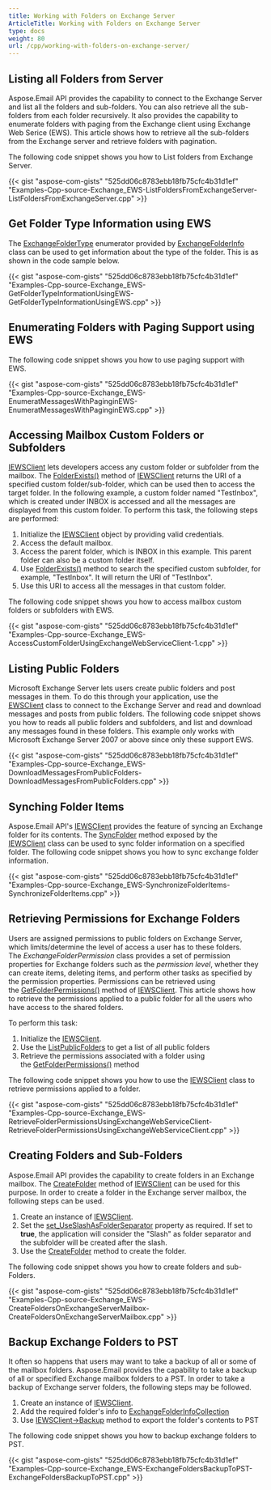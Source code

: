 ```yaml
---
title: Working with Folders on Exchange Server
ArticleTitle: Working with Folders on Exchange Server
type: docs
weight: 80
url: /cpp/working-with-folders-on-exchange-server/
---
```


## **Listing all Folders from Server**
Aspose.Email API provides the capability to connect to the Exchange Server and list all the folders and sub-folders. You can also retrieve all the sub-folders from each folder recursively. It also provides the capability to enumerate folders with paging from the Exchange client using Exchange Web Serice (EWS). This article shows how to retrieve all the sub-folders from the Exchange server and retrieve folders with pagination.

The following code snippet shows you how to List folders from Exchange Server.



{{< gist "aspose-com-gists" "525dd06c8783ebb18fb75cfc4b31d1ef" "Examples-Cpp-source-Exchange_EWS-ListFoldersFromExchangeServer-ListFoldersFromExchangeServer.cpp" >}}
## **Get Folder Type Information using EWS**
The [ExchangeFolderType](https://apireference.aspose.com/email/cpp/namespace/aspose.email.clients.exchange#a613cbc66cee5ccade16eca706187441f) enumerator provided by [ExchangeFolderInfo](https://apireference.aspose.com/email/cpp/class/aspose.email.clients.exchange.exchange_folder_info) class can be used to get information about the type of the folder. This is as shown in the code sample below.

{{< gist "aspose-com-gists" "525dd06c8783ebb18fb75cfc4b31d1ef" "Examples-Cpp-source-Exchange_EWS-GetFolderTypeInformationUsingEWS-GetFolderTypeInformationUsingEWS.cpp" >}}
## **Enumerating Folders with Paging Support using EWS**
The following code snippet shows you how to use paging support with EWS.



{{< gist "aspose-com-gists" "525dd06c8783ebb18fb75cfc4b31d1ef" "Examples-Cpp-source-Exchange_EWS-EnumeratMessagesWithPaginginEWS-EnumeratMessagesWithPaginginEWS.cpp" >}}
## **Accessing Mailbox Custom Folders or Subfolders**
[IEWSClient](https://apireference.aspose.com/email/cpp/class/aspose.email.clients.exchange.web_service.i_e_w_s_client) lets developers access any custom folder or subfolder from the mailbox. The [FolderExists()](https://apireference.aspose.com/email/cpp/class/aspose.email.clients.exchange.web_service.i_e_w_s_client#a5d15162d540bd7a8f47fbafcab88f380) method of [IEWSClient](https://apireference.aspose.com/email/cpp/class/aspose.email.clients.exchange.web_service.i_e_w_s_client) returns the URI of a specified custom folder/sub-folder, which can be used then to access the target folder. In the following example, a custom folder named "TestInbox", which is created under INBOX is accessed and all the messages are displayed from this custom folder. To perform this task, the following steps are performed:

1. Initialize the [IEWSClient](https://apireference.aspose.com/email/cpp/class/aspose.email.clients.exchange.web_service.i_e_w_s_client) object by providing valid credentials.
1. Access the default mailbox.
1. Access the parent folder, which is INBOX in this example. This parent folder can also be a custom folder itself.
1. Use [FolderExists()](https://apireference.aspose.com/email/cpp/class/aspose.email.clients.exchange.web_service.i_e_w_s_client#a5d15162d540bd7a8f47fbafcab88f380) method to search the specified custom subfolder, for example, "TestInbox". It will return the URI of "TestInbox".
1. Use this URI to access all the messages in that custom folder.

The following code snippet shows you how to access mailbox custom folders or subfolders with EWS.



{{< gist "aspose-com-gists" "525dd06c8783ebb18fb75cfc4b31d1ef" "Examples-Cpp-source-Exchange_EWS-AccessCustomFolderUsingExchangeWebServiceClient-1.cpp" >}}
## **Listing Public Folders**
Microsoft Exchange Server lets users create public folders and post messages in them. To do this through your application, use the [EWSClient](https://apireference.aspose.com/email/cpp/class/aspose.email.clients.exchange.web_service.e_w_s_client) class to connect to the Exchange Server and read and download messages and posts from public folders. The following code snippet shows you how to reads all public folders and subfolders, and list and download any messages found in these folders. This example only works with Microsoft Exchange Server 2007 or above since only these support EWS.



{{< gist "aspose-com-gists" "525dd06c8783ebb18fb75cfc4b31d1ef" "Examples-Cpp-source-Exchange_EWS-DownloadMessagesFromPublicFolders-DownloadMessagesFromPublicFolders.cpp" >}}
## **Synching Folder Items**
Aspose.Email API's [IEWSClient](https://apireference.aspose.com/email/cpp/class/aspose.email.clients.exchange.web_service.i_e_w_s_client) provides the feature of syncing an Exchange folder for its contents. The [SyncFolder](https://apireference.aspose.com/email/cpp/class/aspose.email.clients.exchange.web_service.i_e_w_s_client#a93d8936ab504a137498c6c2fd53648b6) method exposed by the [IEWSClient](https://apireference.aspose.com/email/cpp/class/aspose.email.clients.exchange.web_service.i_e_w_s_client) class can be used to sync folder information on a specified folder. The following code snippet shows you how to sync exchange folder information.



{{< gist "aspose-com-gists" "525dd06c8783ebb18fb75cfc4b31d1ef" "Examples-Cpp-source-Exchange_EWS-SynchronizeFolderItems-SynchronizeFolderItems.cpp" >}}
## **Retrieving Permissions for Exchange Folders**
Users are assigned permissions to public folders on Exchange Server, which limits/determine the level of access a user has to these folders. The *ExchangeFolderPermission* class provides a set of permission properties for Exchange folders such as the *permission level*, whether they can create items, deleting items, and perform other tasks as specified by the permission properties. Permissions can be retrieved using the [GetFolderPermissions()](https://apireference.aspose.com/email/cpp/class/aspose.email.clients.exchange.web_service.i_e_w_s_client#ad16ac1877140e0011686d4728a62f601) method of [IEWSClient](https://apireference.aspose.com/email/cpp/class/aspose.email.clients.exchange.web_service.i_e_w_s_client). This article shows how to retrieve the permissions applied to a public folder for all the users who have access to the shared folders.

To perform this task:

1. Initialize the [IEWSClient](https://apireference.aspose.com/email/cpp/class/aspose.email.clients.exchange.web_service.i_e_w_s_client).
1. Use the [ListPublicFolders](https://apireference.aspose.com/email/cpp/class/aspose.email.clients.exchange.web_service.i_e_w_s_client#ae3eb469ff721575748a90f579095e296) to get a list of all public folders
1. Retrieve the permissions associated with a folder using the [GetFolderPermissions()](https://apireference.aspose.com/email/cpp/class/aspose.email.clients.exchange.web_service.i_e_w_s_client#ad16ac1877140e0011686d4728a62f601) method

The following code snippet shows you how to use the [IEWSClient](https://apireference.aspose.com/email/cpp/class/aspose.email.clients.exchange.web_service.i_e_w_s_client) class to retrieve permissions applied to a folder.



{{< gist "aspose-com-gists" "525dd06c8783ebb18fb75cfc4b31d1ef" "Examples-Cpp-source-Exchange_EWS-RetrieveFolderPermissionsUsingExchangeWebServiceClient-RetrieveFolderPermissionsUsingExchangeWebServiceClient.cpp" >}}
## **Creating Folders and Sub-Folders**
Aspose.Email API provides the capability to create folders in an Exchange mailbox. The [CreateFolder](https://apireference.aspose.com/email/cpp/class/aspose.email.clients.exchange.web_service.i_e_w_s_client#a362509196a9bae1630ed0a6fdf132159) method of [IEWSClient](https://apireference.aspose.com/email/cpp/class/aspose.email.clients.exchange.web_service.i_e_w_s_client) can be used for this purpose. In order to create a folder in the Exchange server mailbox, the following steps can be used.

1. Create an instance of [IEWSClient](https://apireference.aspose.com/email/cpp/class/aspose.email.clients.exchange.web_service.i_e_w_s_client).
1. Set the [set_UseSlashAsFolderSeparator](https://apireference.aspose.com/email/cpp/class/aspose.email.clients.exchange.web_service.i_e_w_s_client#a47baa33ffe28fe893653f8bcc710a268) property as required. If set to **true**, the application will consider the "Slash" as folder separator and the subfolder will be created after the slash.
1. Use the [CreateFolder](https://apireference.aspose.com/email/cpp/class/aspose.email.clients.exchange.web_service.i_e_w_s_client#a362509196a9bae1630ed0a6fdf132159) method to create the folder.

The following code snippet shows you how to create folders and sub-Folders.



{{< gist "aspose-com-gists" "525dd06c8783ebb18fb75cfc4b31d1ef" "Examples-Cpp-source-Exchange_EWS-CreateFoldersOnExchangeServerMailbox-CreateFoldersOnExchangeServerMailbox.cpp" >}}
## **Backup Exchange Folders to PST**
It often so happens that users may want to take a backup of all or some of the mailbox folders. Aspose.Email provides the capability to take a backup of all or specified Exchange mailbox folders to a PST. In order to take a backup of Exchange server folders, the following steps may be followed.

1. Create an instance of [IEWSClient](https://apireference.aspose.com/email/cpp/class/aspose.email.clients.exchange.web_service.i_e_w_s_client).
1. Add the required folder's info to [ExchangeFolderInfoCollection](https://apireference.aspose.com/email/cpp/class/aspose.email.clients.exchange.exchange_folder_info_collection)
1. Use [IEWSClient->Backup](https://apireference.aspose.com/email/cpp/class/aspose.email.clients.exchange.web_service.i_e_w_s_client#a9f78c7e2b5de5148bd98b3dc1e0e4038) method to export the folder's contents to PST

The following code snippet shows you how to backup exchange folders to PST.



{{< gist "aspose-com-gists" "525dd06c8783ebb18fb75cfc4b31d1ef" "Examples-Cpp-source-Exchange_EWS-ExchangeFoldersBackupToPST-ExchangeFoldersBackupToPST.cpp" >}}
